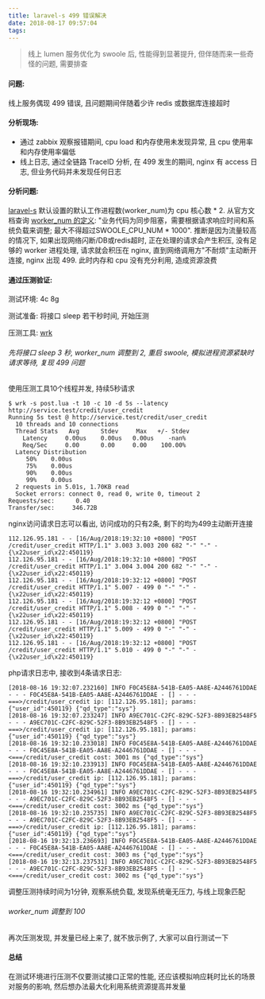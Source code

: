 ```yaml
---
title: laravel-s 499 错误解决
date: 2018-08-17 09:57:04
tags:
---
```

> 线上 lumen 服务优化为 swoole 后, 性能得到显著提升, 但伴随而来一些奇怪的问题, 需要排查

#### 问题:

线上服务偶现 499 错误, 且问题期间伴随着少许 redis 或数据库连接超时

#### 分析现场:

- 通过 zabbix 观察报错期间, cpu load 和内存使用未发现异常, 且 cpu 使用率和内存使用率偏低
- 线上日志, 通过全链路 TraceID 分析, 在 499 发生的期间, nginx 有 access 日志, 但业务代码并未发现任何日志

#### 分析问题:

[laravel-s](https://github.com/hhxsv5/laravel-s) 默认设置的默认工作进程数(worker_num)为 cpu 核心数 * 2. 从官方文档查询 [worker_num 的定义](https://wiki.swoole.com/wiki/page/275.html): "业务代码为同步阻塞，需要根据请求响应时间和系统负载来调整; 最大不得超过SWOOLE_CPU_NUM * 1000". 推断是因为流量较高的情况下, 如果出现网络闪断/DB或redis超时, 正在处理的请求会产生积压, 没有足够的 worker 进程处理, 请求就会积压在 nginx, 直到网络调用方"不耐烦"主动断开连接, nginx 出现 499. 此时内存和 cpu 没有充分利用, 造成资源浪费

#### 通过压测验证:

测试环境: 4c 8g

测试准备: 将接口 sleep 若干秒时间, 开始压测

压测工具: [wrk](https://github.com/wg/wrk)

###### 先将接口 sleep 3 秒, worker_num 调整到 2, 重启 swoole, 模拟进程资源紧缺时请求等待, 复现 499 问题

使用压测工具10个线程并发, 持续5秒请求

```shell
$ wrk -s post.lua -t 10 -c 10 -d 5s --latency http://service.test/credit/user_credit
Running 5s test @ http://service.test/credit/user_credit
  10 threads and 10 connections
  Thread Stats   Avg      Stdev     Max   +/- Stdev
    Latency     0.00us    0.00us   0.00us    -nan%
    Req/Sec     0.00      0.00     0.00    100.00%
  Latency Distribution
     50%    0.00us
     75%    0.00us
     90%    0.00us
     99%    0.00us
  2 requests in 5.01s, 1.70KB read
  Socket errors: connect 0, read 0, write 0, timeout 2
Requests/sec:      0.40
Transfer/sec:     346.72B
```

nginx访问请求日志可以看出, 访问成功的只有2条, 剩下的均为499主动断开连接

```
112.126.95.181 - - [16/Aug/2018:19:32:10 +0800] "POST /credit/user_credit HTTP/1.1" 3.003 3.003 200 682 "-" "-" -{\x22user_id\x22:450119}
112.126.95.181 - - [16/Aug/2018:19:32:10 +0800] "POST /credit/user_credit HTTP/1.1" 3.004 3.004 200 682 "-" "-" -{\x22user_id\x22:450119}
112.126.95.181 - - [16/Aug/2018:19:32:12 +0800] "POST /credit/user_credit HTTP/1.1" 5.007 - 499 0 "-" "-" -{\x22user_id\x22:450119}
112.126.95.181 - - [16/Aug/2018:19:32:12 +0800] "POST /credit/user_credit HTTP/1.1" 5.008 - 499 0 "-" "-" -{\x22user_id\x22:450119}
112.126.95.181 - - [16/Aug/2018:19:32:12 +0800] "POST /credit/user_credit HTTP/1.1" 5.009 - 499 0 "-" "-" -{\x22user_id\x22:450119}
112.126.95.181 - - [16/Aug/2018:19:32:12 +0800] "POST /credit/user_credit HTTP/1.1" 5.010 - 499 0 "-" "-" -{\x22user_id\x22:450119}
```

php请求日志中, 接收到4条请求日志:

```
[2018-08-16 19:32:07.232160] INFO F0C45E8A-541B-EA05-AA8E-A2446761DDAE - - - F0C45E8A-541B-EA05-AA8E-A2446761DDAE - [] - - - ===>/credit/user_credit ip: [112.126.95.181]; params: {"user_id":450119} {"qd_type":"sys"}
[2018-08-16 19:32:07.233247] INFO A9EC701C-C2FC-829C-52F3-8B93EB2548F5 - - - A9EC701C-C2FC-829C-52F3-8B93EB2548F5 - [] - - - ===>/credit/user_credit ip: [112.126.95.181]; params: {"user_id":450119} {"qd_type":"sys"}
[2018-08-16 19:32:10.233018] INFO F0C45E8A-541B-EA05-AA8E-A2446761DDAE - - - F0C45E8A-541B-EA05-AA8E-A2446761DDAE - [] - - - <===/credit/user_credit cost: 3001 ms {"qd_type":"sys"}
[2018-08-16 19:32:10.233913] INFO F0C45E8A-541B-EA05-AA8E-A2446761DDAE - - - F0C45E8A-541B-EA05-AA8E-A2446761DDAE - [] - - - ===>/credit/user_credit ip: [112.126.95.181]; params: {"user_id":450119} {"qd_type":"sys"}
[2018-08-16 19:32:10.234961] INFO A9EC701C-C2FC-829C-52F3-8B93EB2548F5 - - - A9EC701C-C2FC-829C-52F3-8B93EB2548F5 - [] - - - <===/credit/user_credit cost: 3002 ms {"qd_type":"sys"}
[2018-08-16 19:32:10.235735] INFO A9EC701C-C2FC-829C-52F3-8B93EB2548F5 - - - A9EC701C-C2FC-829C-52F3-8B93EB2548F5 - [] - - - ===>/credit/user_credit ip: [112.126.95.181]; params: {"user_id":450119} {"qd_type":"sys"}
[2018-08-16 19:32:13.236693] INFO F0C45E8A-541B-EA05-AA8E-A2446761DDAE - - - F0C45E8A-541B-EA05-AA8E-A2446761DDAE - [] - - - <===/credit/user_credit cost: 3003 ms {"qd_type":"sys"}
[2018-08-16 19:32:13.237531] INFO A9EC701C-C2FC-829C-52F3-8B93EB2548F5 - - - A9EC701C-C2FC-829C-52F3-8B93EB2548F5 - [] - - - <===/credit/user_credit cost: 3002 ms {"qd_type":"sys"}
```

调整压测持续时间为1分钟, 观察系统负载, 发现系统毫无压力, 与线上现象匹配

###### worker_num 调整到 100

再次压测发现, 并发量已经上来了, 就不放示例了, 大家可以自行测试一下

#### 总结

在测试环境进行压测不仅要测试接口正常的性能, 还应该模拟响应耗时比长的场景对服务的影响, 然后想办法最大化利用系统资源提高并发量
